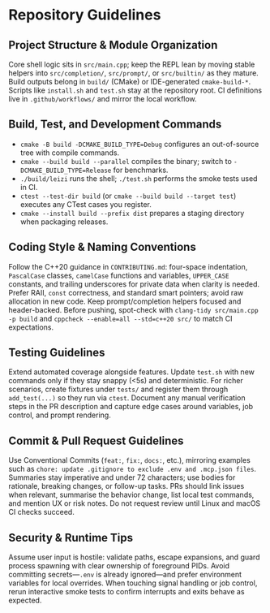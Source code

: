 # Repository Guidelines

## Project Structure & Module Organization
Core shell logic sits in `src/main.cpp`; keep the REPL lean by moving stable helpers into `src/completion/`, `src/prompt/`, or `src/builtin/` as they mature. Build outputs belong in `build/` (CMake) or IDE-generated `cmake-build-*`. Scripts like `install.sh` and `test.sh` stay at the repository root. CI definitions live in `.github/workflows/` and mirror the local workflow.

## Build, Test, and Development Commands
- `cmake -B build -DCMAKE_BUILD_TYPE=Debug` configures an out-of-source tree with compile commands.
- `cmake --build build --parallel` compiles the binary; switch to `-DCMAKE_BUILD_TYPE=Release` for benchmarks.
- `./build/leizi` runs the shell; `./test.sh` performs the smoke tests used in CI.
- `ctest --test-dir build` (or `cmake --build build --target test`) executes any CTest cases you register.
- `cmake --install build --prefix dist` prepares a staging directory when packaging releases.

## Coding Style & Naming Conventions
Follow the C++20 guidance in `CONTRIBUTING.md`: four-space indentation, `PascalCase` classes, `camelCase` functions and variables, `UPPER_CASE` constants, and trailing underscores for private data when clarity is needed. Prefer RAII, `const` correctness, and standard smart pointers; avoid raw allocation in new code. Keep prompt/completion helpers focused and header-backed. Before pushing, spot-check with `clang-tidy src/main.cpp -p build` and `cppcheck --enable=all --std=c++20 src/` to match CI expectations.

## Testing Guidelines
Extend automated coverage alongside features. Update `test.sh` with new commands only if they stay snappy (<5s) and deterministic. For richer scenarios, create fixtures under `tests/` and register them through `add_test(...)` so they run via `ctest`. Document any manual verification steps in the PR description and capture edge cases around variables, job control, and prompt rendering.

## Commit & Pull Request Guidelines
Use Conventional Commits (`feat:`, `fix:`, `docs:`, etc.), mirroring examples such as `chore: update .gitignore to exclude .env and .mcp.json files`. Summaries stay imperative and under 72 characters; use bodies for rationale, breaking changes, or follow-up tasks. PRs should link issues when relevant, summarise the behavior change, list local test commands, and mention UX or risk notes. Do not request review until Linux and macOS CI checks succeed.

## Security & Runtime Tips
Assume user input is hostile: validate paths, escape expansions, and guard process spawning with clear ownership of foreground PIDs. Avoid committing secrets—`.env` is already ignored—and prefer environment variables for local overrides. When touching signal handling or job control, rerun interactive smoke tests to confirm interrupts and exits behave as expected.
